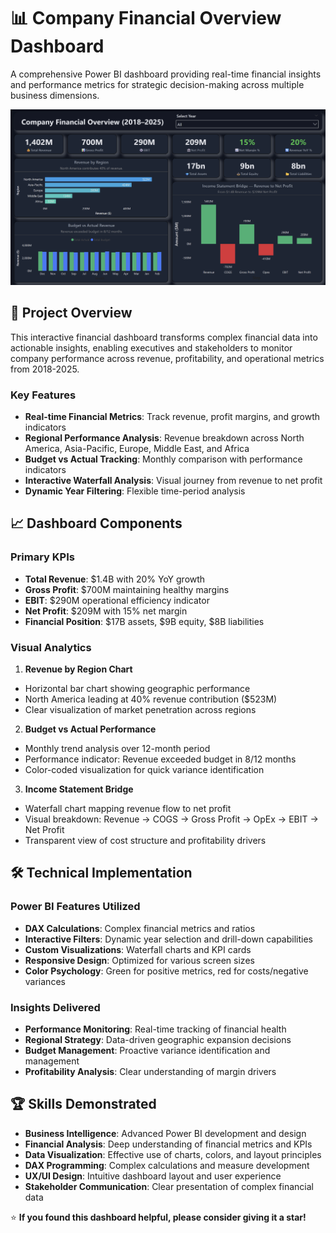 # 📊 Company Financial Overview Dashboard

A comprehensive Power BI dashboard providing real-time financial insights and performance metrics for strategic decision-making across multiple business dimensions.

![Dashboard Preview](image.png)

## 🎯 Project Overview

This interactive financial dashboard transforms complex financial data into actionable insights, enabling executives and stakeholders to monitor company performance across revenue, profitability, and operational metrics from 2018-2025.

### Key Features

- **Real-time Financial Metrics**: Track revenue, profit margins, and growth indicators
- **Regional Performance Analysis**: Revenue breakdown across North America, Asia-Pacific, Europe, Middle East, and Africa
- **Budget vs Actual Tracking**: Monthly comparison with performance indicators
- **Interactive Waterfall Analysis**: Visual journey from revenue to net profit
- **Dynamic Year Filtering**: Flexible time-period analysis

## 📈 Dashboard Components

### Primary KPIs
- **Total Revenue**: $1.4B with 20% YoY growth
- **Gross Profit**: $700M maintaining healthy margins
- **EBIT**: $290M operational efficiency indicator
- **Net Profit**: $209M with 15% net margin
- **Financial Position**: $17B assets, $9B equity, $8B liabilities

### Visual Analytics

1. **Revenue by Region Chart**
  - Horizontal bar chart showing geographic performance
  - North America leading at 40% revenue contribution ($523M)
  - Clear visualization of market penetration across regions

2. **Budget vs Actual Performance**
  - Monthly trend analysis over 12-month period
  - Performance indicator: Revenue exceeded budget in 8/12 months
  - Color-coded visualization for quick variance identification

3. **Income Statement Bridge**
  - Waterfall chart mapping revenue flow to net profit
  - Visual breakdown: Revenue → COGS → Gross Profit → OpEx → EBIT → Net Profit
  - Transparent view of cost structure and profitability drivers

## 🛠️ Technical Implementation


### Power BI Features Utilized
- **DAX Calculations**: Complex financial metrics and ratios
- **Interactive Filters**: Dynamic year selection and drill-down capabilities
- **Custom Visualizations**: Waterfall charts and KPI cards
- **Responsive Design**: Optimized for various screen sizes
- **Color Psychology**: Green for positive metrics, red for costs/negative variances

### Insights Delivered
- **Performance Monitoring**: Real-time tracking of financial health
- **Regional Strategy**: Data-driven geographic expansion decisions
- **Budget Management**: Proactive variance identification and management
- **Profitability Analysis**: Clear understanding of margin drivers

## 🏆 Skills Demonstrated

- **Business Intelligence**: Advanced Power BI development and design
- **Financial Analysis**: Deep understanding of financial metrics and KPIs
- **Data Visualization**: Effective use of charts, colors, and layout principles
- **DAX Programming**: Complex calculations and measure development
- **UX/UI Design**: Intuitive dashboard layout and user experience
- **Stakeholder Communication**: Clear presentation of complex financial data

⭐ **If you found this dashboard helpful, please consider giving it a star!**